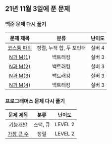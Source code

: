 ## 21년 11월 3일에 푼 문제

### 백준 문제 다시 풀기

|문제 제목|분류|난이도|
|:---:|:---:|:---:|
|[코스튬 파티](https://www.acmicpc.net/problem/6159)|정렬, 누적 합, 두 포인터|실버 4|
|[N과 M(1)](https://www.acmicpc.net/problem/15649)|백트래킹|실버 3|
|[N과 M(2)](https://www.acmicpc.net/problem/15649)|백트래킹|실버 3|
|[N과 M(3)](https://www.acmicpc.net/problem/15649)|백트래킹|실버 3|
|[N과 M(4)](https://www.acmicpc.net/problem/15649)|백트래킹|실버 3|


### 프로그래머스 문제 다시 풀기
|문제 제목|분류|난이도|
|:---:|:---:|:---:|
|[기능개발](https://programmers.co.kr/learn/courses/30/lessons/42586)|스택, 큐|LEVEL 2|
|[가장 큰 수](https://programmers.co.kr/learn/courses/30/lessons/42746)|정렬|LEVEL 2|
